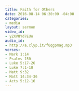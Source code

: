 ```yaml
---
title: Faith for Others
date: 2016-08-14 06:30:00 -04:00
categories:
- media
layout: sermon
video_id:
- yZXV8Yd7EUo
audio_id:
- http://a.clyp.it/f0qgpmag.mp3
verses:
- Mark 1:14
- Psalms 150
- Luke 5:17-26
- Luke 7:1-10
- Matt 9:32
- Matt 14:34-36
- Acts 5:12-16
---
```



